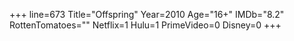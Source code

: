 +++
line=673
Title="Offspring"
Year=2010
Age="16+"
IMDb="8.2"
RottenTomatoes=""
Netflix=1
Hulu=1
PrimeVideo=0
Disney=0
+++


